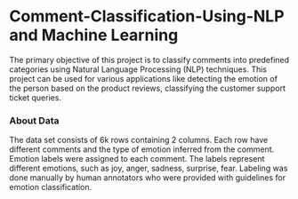# Comment-Classification-Using-NLP and Machine Learning
The primary objective of this project is to classify comments into predefined categories using Natural Language Processing (NLP) techniques. This project can be used for various applications like detecting the
emotion of the person based on the product reviews, classifying the customer support ticket queries.

### About Data
The data set consists of 6k rows containing 2 columns. Each row have different comments and the type of emotion inferred from the comment. Emotion labels were assigned to each comment. The labels represent different
emotions, such as joy, anger, sadness, surprise, fear. Labeling was done manually by human annotators who were provided with guidelines for emotion classification.
